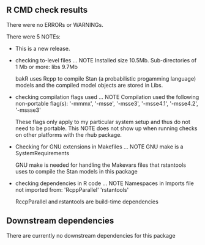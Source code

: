 ## R CMD check results

There were no ERRORs or WARNINGs.

There were 5 NOTEs:

* This is a new release.

* checking to-level files ... NOTE
    Installed size 10.5Mb. 
    Sub-directories of 1 Mb or more: 
        libs 9.7Mb

  bakR uses Rcpp to compile Stan (a probabilistic progamming language) models and the compiled
  model objects are stored in Libs.

* checking compilation flags used ... NOTE
    Compilation used the following non-portable flag(s):
        '-mmmx', '-msse', '-msse3', '-msse4.1', '-msse4.2', '-mssse3'

  These flags only apply to my particular system setup and thus do not need to be portable.
  This NOTE does not show up when running checks on other platforms with the rhub package.

* Checking for GNU extensions in Makefiles ... NOTE
    GNU make is a SystemRequirements

  GNU make is needed for handling the Makevars files that rstantools uses to
  compile the Stan models in this package
	
* checking dependencies in R code ... NOTE
  Namespaces in Imports file not imported from: 'RcppParallel' 'rstantools'

  RccpParallel and rstantools are build-time dependencies

## Downstream dependencies
There are currently no downstream dependencies for this package
